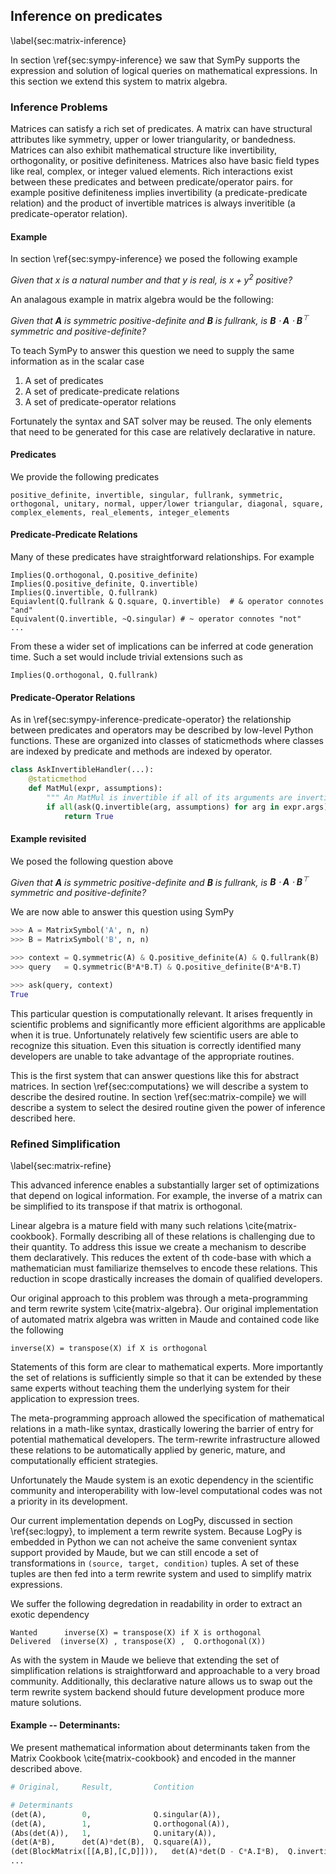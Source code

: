 
Inference on predicates
-----------------------

\label{sec:matrix-inference}

In section \ref{sec:sympy-inference} we saw that SymPy supports the expression and solution of logical queries on mathematical expressions.  In this section we extend this system to matrix algebra.

### Inference Problems

Matrices can satisfy a rich set of predicates.  A matrix can have structural attributes like symmetry, upper or lower triangularity, or bandedness.  Matrices can also exhibit mathematical structure like invertibility, orthogonality, or positive definiteness.  Matrices also have basic field types like real, complex, or integer valued elements.  Rich interactions exist between these predicates and between predicate/operator pairs.  for example positive definiteness implies invertibility (a predicate-predicate relation) and the product of invertible matrices is always inveritible (a predicate-operator relation).

#### Example

In section \ref{sec:sympy-inference} we posed the following example

*Given that $x$ is a natural number and that $y$ is real, is $x + y^2$ positive?*

An analagous example in matrix algebra would be the following:

*Given that $\mathbf A$ is symmetric positive-definite and $\mathbf B$ is fullrank, is $\mathbf B \cdot\mathbf A \cdot\mathbf B^\top$ symmetric and positive-definite?*

To teach SymPy to answer this question we need to supply the same information as in the scalar case

1.  A set of predicates
2.  A set of predicate-predicate relations
3.  A set of predicate-operator relations

Fortunately the syntax and SAT solver may be reused.  The only elements that need to be generated for this case are relatively declarative in nature.

#### Predicates

We provide the following predicates

    positive_definite, invertible, singular, fullrank, symmetric, 
    orthogonal, unitary, normal, upper/lower triangular, diagonal, square,
    complex_elements, real_elements, integer_elements

#### Predicate-Predicate Relations

Many of these predicates have straightforward relationships.  For example

    Implies(Q.orthogonal, Q.positive_definite)
    Implies(Q.positive_definite, Q.invertible)
    Implies(Q.invertible, Q.fullrank)
    Equiavlent(Q.fullrank & Q.square, Q.invertible)  # & operator connotes "and"
    Equivalent(Q.invertible, ~Q.singular) # ~ operator connotes "not"
    ...

From these a wider set of implications can be inferred at code generation time.  Such a set would include trivial extensions such as 

    Implies(Q.orthogonal, Q.fullrank)

#### Predicate-Operator Relations

As in \ref{sec:sympy-inference-predicate-operator} the relationship between predicates and operators may be described by low-level Python functions.  These are organized into classes of staticmethods where classes are indexed by predicate and methods are indexed by operator.

~~~~~~~~~~Python
class AskInvertibleHandler(...):
    @staticmethod
    def MatMul(expr, assumptions):
        """ An MatMul is invertible if all of its arguments are invertible """
        if all(ask(Q.invertible(arg, assumptions) for arg in expr.args)):
            return True
~~~~~~~~~~

#### Example revisited

We posed the following question above 

*Given that $\mathbf A$ is symmetric positive-definite and $\mathbf B$ is fullrank, is $\mathbf B \cdot\mathbf A \cdot\mathbf B^\top$ symmetric and positive-definite?*

We are now able to answer this question using SymPy

~~~~~~~~Python
>>> A = MatrixSymbol('A', n, n)
>>> B = MatrixSymbol('B', n, n)

>>> context = Q.symmetric(A) & Q.positive_definite(A) & Q.fullrank(B)
>>> query   = Q.symmetric(B*A*B.T) & Q.positive_definite(B*A*B.T)

>>> ask(query, context)
True
~~~~~~~~

This particular question is computationally relevant.  It arises frequently in scientific problems and significantly more efficient algorithms are applicable when it is true.  Unfortunately relatively few scientific users are able to recognize this situation.  Even this situation is correctly identified many developers are unable to take advantage of the appropriate routines.

This is the first system that can answer questions like this for abstract matrices.  In section \ref{sec:computations} we will describe a system to describe the desired routine.  In section \ref{sec:matrix-compile} we will describe a system to select the desired routine given the power of inference described here.


### Refined Simplification

\label{sec:matrix-refine}

This advanced inference enables a substantially larger set of optimizations that depend on logical information.   For example, the inverse of a matrix can be simplified to its transpose if that matrix is orthogonal.

Linear algebra is a mature field with many such relations \cite{matrix-cookbook}.  Formally describing all of these relations is challenging due to their quantity.  To address this issue we create a mechanism to describe them declaratively.  This reduces the extent of th code-base with which a mathematician must familiarize themselves to encode these relations.  This reduction in scope drastically increases the domain of qualified developers.

Our original approach to this problem was through a meta-programming and term rewrite system \cite{matrix-algebra}.  Our original implementation of automated matrix algebra was written in Maude and contained code like the following

    inverse(X) = transpose(X) if X is orthogonal

Statements of this form are clear to mathematical experts.  More importantly the set of relations is sufficiently simple so that it can be extended by these same experts without teaching them the underlying system for their application to expression trees.

The meta-programming approach allowed the specification of mathematical relations in a math-like syntax, drastically lowering the barrier of entry for potential mathematical developers.  The term-rewrite infrastructure allowed these relations to be automatically applied by generic, mature, and computationally efficient strategies.

Unfortunately the Maude system is an exotic dependency in the scientific community and interoperability with low-level computational codes was not a priority in its development.

Our current implementation depends on LogPy, discussed in section \ref{sec:logpy}, to implement a term rewrite system.  Because LogPy is embedded in Python we can not acheive the same convenient syntax support provided by Maude, but we can still encode a set of transformations in `(source, target, condition)` tuples.  A set of these tuples are then fed into a term rewrite system and used to simplify matrix expressions.

We suffer the following degredation in readability in order to extract an exotic dependency

    Wanted      inverse(X) = transpose(X) if X is orthogonal
    Delivered  (inverse(X) , transpose(X) ,  Q.orthogonal(X))

As with the system in Maude we believe that extending the set of simplification relations is straightforward and approachable to a very broad community.  Additionally, this declarative nature allows us to swap out the term rewrite system backend should future development produce more mature solutions.

#### Example -- Determinants:

We present mathematical information about determinants taken from the Matrix Cookbook \cite{matrix-cookbook} and encoded in the manner described above. 

~~~~~~~~~~~~~~Python
# Original,     Result,         Contition

# Determinants
(det(A),        0,              Q.singular(A)),
(det(A),        1,              Q.orthogonal(A)),
(Abs(det(A)),   1,              Q.unitary(A)),
(det(A*B),      det(A)*det(B),  Q.square(A)),
(det(BlockMatrix([[A,B],[C,D]])),   det(A)*det(D - C*A.I*B),  Q.invertible(A)),
...
~~~~~~~~~~~~~~
